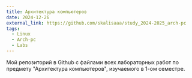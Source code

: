 ```yaml
---
title: Архитектура компьютеров
date: 2024-12-26
external_link: https://github.com/skalisaaa/study_2024-2025_arch-pc
tags:
  - Linux
  - Arch-pc
  - Labs
---
```


Мой репозиторий в Github с файлами всех лабораторных работ по предмету "Архитектура компьютеров", изучаемого в 1-ом семестре.

<!--more-->
